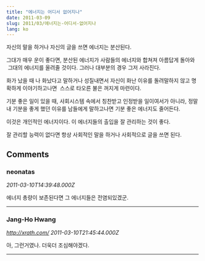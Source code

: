 ```yaml
---
title: "에너지는 어디서 없어지나"
date: 2011-03-09
slug: 2011/03/에너지는-어디서-없어지나
lang: ko
---
```


자신의 말을 하거나 자신의 글을 쓰면 에너지는 분산된다.

그대가 매우 운이 좋다면, 분산된 에너지가 사람들의 에너지와 합쳐져 아름답게 돌아와  그대의 에너지를 올려줄 것이다. 그러나 대부분의 경우 그저 사라진다.

화가 났을 때 나 화났다고 말하거나 성질내면서 자신이 화난 이유를 돌려말하지 않고 명확하게 이야기하고나면  스스로 타오른 불은 꺼지게 마련이다.

기분 좋은 일이 있을 때, 사회시스템 속에서 칭찬받고 인정받을 일이여서가 아니라, 정말 내 기분을 좋게 했던 이유를 남들에게 말하고나면 기분 좋은 에너지도 줄어든다.

이것은 개인적인 에너지이다. 이 에너지들의 출입을 잘 관리하는 것이 좋다.

잘 관리할 능력이 없다면 항상 사회적인 말을 하거나 사회적으로 글을 쓰면 된다.

## Comments

### neonatas
*2011-03-10T14:39:48.000Z*

에너지 총량이 보존된다면 그 에너지들은 전염되있겠군.

---

### Jang-Ho Hwang
*http://xrath.com/*
*2011-03-10T21:45:44.000Z*

아, 그런거였나. 더욱더 조심해야겠다.

---

